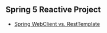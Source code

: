 ## Spring 5 Reactive Project
- [Spring WebClient vs. RestTemplate](https://www.baeldung.com/spring-webclient-resttemplate)
